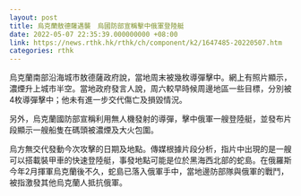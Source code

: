 ```yaml
---
layout: post
title: 烏克蘭敖德薩遇襲　烏國防部宣稱擊中俄軍登陸艇
date: 2022-05-07 22:35:39.000000000 +08:00
link: https://news.rthk.hk/rthk/ch/component/k2/1647485-20220507.htm
categories: rthk
---
```


烏克蘭南部沿海城市敖德薩政府說，當地周末被幾枚導彈擊中。網上有照片顯示，濃煙升上城市半空。當地政府發言人說，周六較早時候周邊地區一些目標，分別被4枚導彈擊中；他未有進一步交代傷亡及損毀情況。

另外，烏克蘭國防部宣稱利用無人機發射的導彈，擊中俄軍一艘登陸艇，並發布片段顯示一艘船隻在碼頭被濃煙及大火包圍。

烏方無交代發動今次攻擊的日期及地點。傳媒根據片段分析，指片中出現的是一艘可以搭載裝甲車的快速登陸艇，事發地點可能是位於黑海西北部的蛇島。在俄羅斯今年2月揮軍烏克蘭後不久，蛇島已落入俄軍手中，當地邊防部隊與俄軍的戰鬥，被指激發其他烏克蘭人抵抗俄軍。
